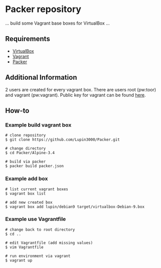 # Packer repository

... build some Vagrant base boxes for VirtualBox ...

## Requirements

* [VirtualBox](https://www.virtualbox.org)
* [Vagrant](https://www.vagrantup.com)
* [Packer](https://www.packer.io)

## Additional Information

2 users are created for every vagrant box. There are users root (pw:toor) and vagrant (pw:vagrant). Public key for vagrant can be found [here](https://raw.githubusercontent.com/mitchellh/vagrant/master/keys/vagrant.pub).

## How-to

### Example build vagrant box

```
# clone repository
$ git clone https://github.com/Lupin3000/Packer.git

# change directory
$ cd Packer/Alpine-3.4

# build via packer
$ packer build packer.json
```

### Example add box

```shell
# list current vagrant boxes
$ vagrant box list

# add new created box
$ vagrant box add lupin/debian9 target/virtualbox-Debian-9.box
```

### Example use Vagrantfile

```shell
# change back to root directory
$ cd ..

# edit Vagrantfile (add missing values)
$ vim Vagrantfile

# run environment via vagrant
$ vagrant up
```
